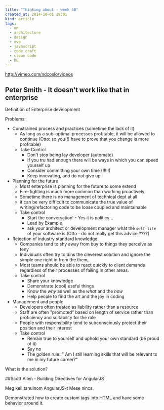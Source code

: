 ```yaml
---
title: "Thinking about - week 40"
created_at: 2014-10-01 19:01
kind: article
tags:
  - en
  - architecture
  - design
  - evo
  - javascript
  - code craft
  - clean code
  - hu
---
```


[http://vimeo.com/ndcoslo/videos ](http://vimeo.com/ndcoslo/videos)


## Peter Smith - It doesn't work like that in enterprise

Definition of Enterprise development

Problems:

- Constrained process and practices (sometime the lack of it)
  - As long as a sub-optimal processes profitable, it will be allowed to continue (Otto: so you(!) have to prove that you change is more profitable)
  - Take Control
    - Don't stop being lay developer (automate)
    - If you tru had enough there will be ways in which you can speed yourself up
    - Consider committing your own time (!!!!!)
    - Keep innovating, and do not give up.
- Planning for the future
  - Most enterprise is planning for the future to some extend
  - Fire-fighting is much more common than working proactively
  - Sometime there is no management of technical dept at all
  - it can be very difficult to communicate the true value of writing/refactoring code to be loose coupled and maintainable
  - Take control
    - Start the conversation! - Yes it is politics...
    - Lead by Example
    - ask your architect or development manager what the `self-life` of your software is (Otto - do not really get this advice ????)
- Rejection of industry standard knowledge
  - Companies tend to shy away from buy to things they perceive as teny
  - Individuals often try to dins the cleverest solution and ignore the simple one right in from the them,
  - Most teams should be able to react quickly to client demands regardless of their processes of failing in other areas.
  - Take control
    - Share your knowledge
    - Demonstrate (cool) useful things
    - Know the _why_ as well as the _what_ and the _how_
    - Help people to find the art and the joy in coding
- Management and people
  - Developers often treated as liability rather than a resource
  - Staff are often "promoted" based on length of service rather than proficiency and suitability for the role
  - People with responsibility tend to subconsciously protect their position and their interest
  - Take control
    - Remain true to yourself and uphold your own standard (be proud of it)
    - Say no
    - The golden rule: " Am I still learning skills that will be relevant to me in my future career?"

What is the solution?


##Scott Allen - Building Directives for AngularJS

Meg kell tanulnom AngularJS-t Mese nincs.

Demonstrated how to create custom tags into HTML and have some behavior around it.